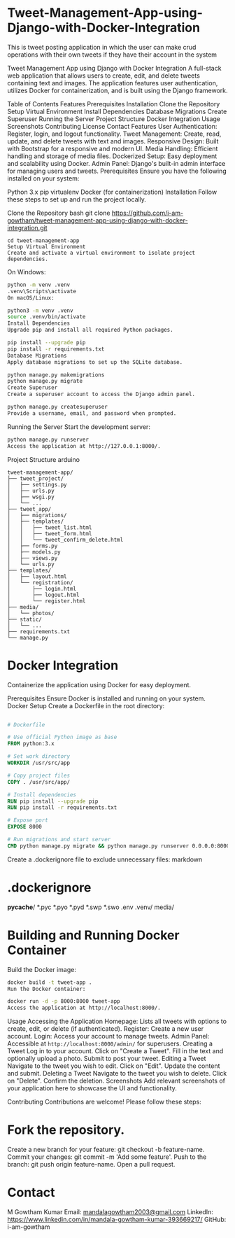 # Tweet-Management-App-using-Django-with-Docker-Integration
This is tweet posting application in which the user can make crud operations with their own tweets if they have their account in the system

Tweet Management App using Django with Docker Integration
A full-stack web application that allows users to create, edit, and delete tweets containing text and images. The application features user authentication, utilizes Docker for containerization, and is built using the Django framework.

Table of Contents
Features
Prerequisites
Installation
Clone the Repository
Setup Virtual Environment
Install Dependencies
Database Migrations
Create Superuser
Running the Server
Project Structure
Docker Integration
Usage
Screenshots
Contributing
License
Contact
Features
User Authentication: Register, login, and logout functionality.
Tweet Management: Create, read, update, and delete tweets with text and images.
Responsive Design: Built with Bootstrap for a responsive and modern UI.
Media Handling: Efficient handling and storage of media files.
Dockerized Setup: Easy deployment and scalability using Docker.
Admin Panel: Django's built-in admin interface for managing users and tweets.
Prerequisites
Ensure you have the following installed on your system:

Python 3.x
pip
virtualenv
Docker (for containerization)
Installation
Follow these steps to set up and run the project locally.

Clone the Repository
bash
git clone https://github.com/i-am-gowtham/tweet-management-app-using-django-with-docker-integration.git
```
cd tweet-management-app
Setup Virtual Environment
Create and activate a virtual environment to isolate project dependencies.
```
On Windows:

``` bash
python -m venv .venv
.venv\Scripts\activate
On macOS/Linux:
```
``` bash
python3 -m venv .venv
source .venv/bin/activate
Install Dependencies
Upgrade pip and install all required Python packages.
```
```bash
pip install --upgrade pip
pip install -r requirements.txt
Database Migrations
Apply database migrations to set up the SQLite database.
```
``` bash
python manage.py makemigrations
python manage.py migrate
Create Superuser
Create a superuser account to access the Django admin panel.
```
```bash
python manage.py createsuperuser
Provide a username, email, and password when prompted.
```
Running the Server
Start the development server:

``` bash
python manage.py runserver
Access the application at http://127.0.0.1:8000/.
```
Project Structure
arduino
```
tweet-management-app/
├── tweet_project/
│   ├── settings.py
│   ├── urls.py
│   ├── wsgi.py
│   └── ...
├── tweet_app/
│   ├── migrations/
│   ├── templates/
│   │   ├── tweet_list.html
│   │   ├── tweet_form.html
│   │   └── tweet_confirm_delete.html
│   ├── forms.py
│   ├── models.py
│   ├── views.py
│   └── urls.py
├── templates/
│   ├── layout.html
│   └── registration/
│       ├── login.html
│       ├── logout.html
│       └── register.html
├── media/
│   └── photos/
├── static/
│   └── ...
├── requirements.txt
└── manage.py
```
# Docker Integration
Containerize the application using Docker for easy deployment.

Prerequisites
Ensure Docker is installed and running on your system.
Docker Setup
Create a Dockerfile in the root directory:

``` Dockerfile

# Dockerfile

# Use official Python image as base
FROM python:3.x

# Set work directory
WORKDIR /usr/src/app

# Copy project files
COPY . /usr/src/app/

# Install dependencies
RUN pip install --upgrade pip
RUN pip install -r requirements.txt

# Expose port
EXPOSE 8000

# Run migrations and start server
CMD python manage.py migrate && python manage.py runserver 0.0.0.0:8000
```
Create a .dockerignore file to exclude unnecessary files:
markdown
  # .dockerignore
  __pycache__/
  *.pyc
  *.pyo
  *.pyd
  *.swp
  *.swo
  .env
  .venv/
  media/

# Building and Running Docker Container
Build the Docker image:

``` bash
docker build -t tweet-app .
Run the Docker container:
```
``` bash
docker run -d -p 8000:8000 tweet-app
Access the application at http://localhost:8000/.
```
Usage
Accessing the Application
Homepage: Lists all tweets with options to create, edit, or delete (if authenticated).
Register: Create a new user account.
Login: Access your account to manage tweets.
Admin Panel: Accessible at ```http://localhost:8000/admin/``` for superusers.
Creating a Tweet
Log in to your account.
Click on "Create a Tweet".
Fill in the text and optionally upload a photo.
Submit to post your tweet.
Editing a Tweet
Navigate to the tweet you wish to edit.
Click on "Edit".
Update the content and submit.
Deleting a Tweet
Navigate to the tweet you wish to delete.
Click on "Delete".
Confirm the deletion.
Screenshots
Add relevant screenshots of your application here to showcase the UI and functionality.

Contributing
Contributions are welcome! Please follow these steps:

# Fork the repository.
Create a new branch for your feature: git checkout -b feature-name.
Commit your changes: git commit -m 'Add some feature'.
Push to the branch: git push origin feature-name.
Open a pull request.


# Contact
  M Gowtham Kumar
  Email: mandalagowtham2003@gmail.com
  LinkedIn: https://www.linkedin.com/in/mandala-gowtham-kumar-393669217/
  GitHub: i-am-gowtham
